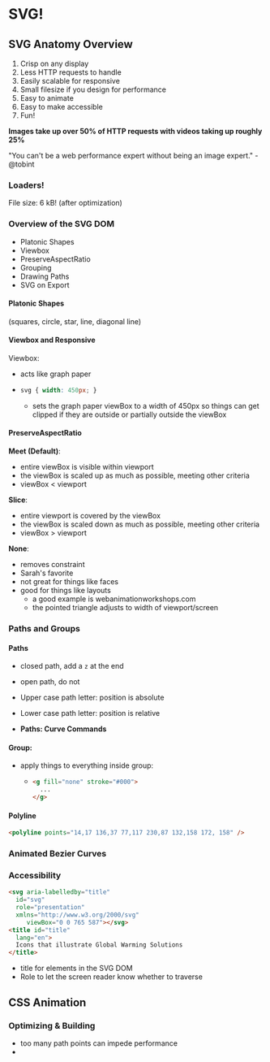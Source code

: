# SVG!

## SVG Anatomy Overview

1. Crisp on any display
2. Less HTTP requests to handle
3. Easily scalable for responsive
4. Small filesize if you design for performance
5. Easy to animate
6. Easy to make accessible
7. Fun!



**Images take up over 50% of HTTP requests with videos taking up roughly 25%**

"You can't be a web performance expert without being an image expert." - @tobint



### Loaders!

File size: 6 kB! (after optimization)



### Overview of the SVG DOM

- Platonic Shapes
- Viewbox
- PreserveAspectRatio
- Grouping
- Drawing Paths
- SVG on Export



#### Platonic Shapes

(squares, circle, star, line, diagonal line)



#### Viewbox and Responsive

Viewbox:

- acts like graph paper

- ```css
  svg { width: 450px; }
  ```

  - sets the graph paper viewBox to a width of 450px so things can get clipped if they are outside or partially outside the viewBox



#### PreserveAspectRatio

**Meet (Default)**:

- entire viewBox is visible within viewport
- the viewBox is scaled up as much as possible, meeting other criteria
- viewBox < viewport

**Slice**:

- entire viewport is covered by the viewBox
- the viewBox is scaled down as much as possible, meeting other criteria
- viewBox > viewport

**None**:

- removes constraint
- Sarah's favorite
- not great for things like faces
- good for things like layouts
  - a good example is webanimationworkshops.com
  - the pointed triangle adjusts to width of viewport/screen



### Paths and Groups

#### Paths

- closed path, add a `z` at the end
- open path, do not
- Upper case path letter: position is absolute
- Lower case path letter: position is relative

- **Paths: Curve Commands**



#### Group:

- apply things to everything inside group:

  - ```html
    <g fill="none" stroke="#000">
      ...
    </g>
    ```



#### Polyline

```html
<polyline points="14,17 136,37 77,117 230,87 132,158 172, 158" />
```



### Animated Bezier Curves



### Accessibility

```html
<svg aria-labelledby="title"
  id="svg"
  role="presentation"
  xmlns="http://www.w3.org/2000/svg"
     viewBox="0 0 765 587"></svg>
<title id="title"
  lang="en">
  Icons that illustrate Global Warming Solutions
</title>
```

- title for elements in the SVG DOM
- Role to let the screen reader know whether to traverse



## CSS Animation

### Optimizing & Building

- too many path points can impede performance
- 









